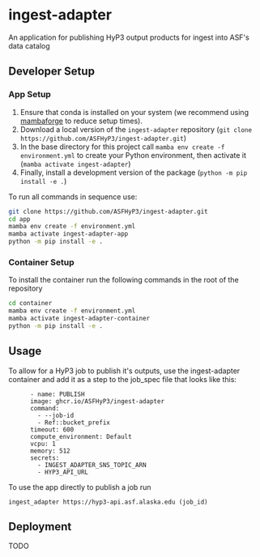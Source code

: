 # ingest-adapter
An application for publishing HyP3 output products for ingest into ASF's data catalog

## Developer Setup

### App Setup

1. Ensure that conda is installed on your system (we recommend using [mambaforge](https://github.com/conda-forge/miniforge#mambaforge) to reduce setup times).
2. Download a local version of the `ingest-adapter` repository (`git clone https://github.com/ASFHyP3/ingest-adapter.git`)
3. In the base directory for this project call `mamba env create -f environment.yml` to create your Python environment, then activate it (`mamba activate ingest-adapter`)
4. Finally, install a development version of the package (`python -m pip install -e .`)

To run all commands in sequence use:
```bash
git clone https://github.com/ASFHyP3/ingest-adapter.git
cd app
mamba env create -f environment.yml
mamba activate ingest-adapter-app
python -m pip install -e .
```

### Container Setup

To install the container run the following commands in the root of the repository

```bash
cd container
mamba env create -f environment.yml
mamba activate ingest-adapter-container
python -m pip install -e .
```

## Usage

To allow for a HyP3 job to publish it's outputs, use the ingest-adapter container and add it as a step to the job_spec file
that looks like this:

```
      - name: PUBLISH
      image: ghcr.io/ASFHyP3/ingest-adapter
      command:
        - --job-id
        - Ref::bucket_prefix
      timeout: 600
      compute_environment: Default
      vcpu: 1
      memory: 512
      secrets:
        - INGEST_ADAPTER_SNS_TOPIC_ARN
        - HYP3_API_URL
```

To use the app directly to publish a job run

```
ingest_adapter https://hyp3-api.asf.alaska.edu (job_id)
```

## Deployment

TODO
